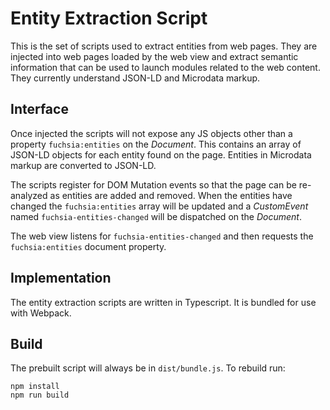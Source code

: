 # Entity Extraction Script

This is the set of scripts used to extract entities from web pages. They are
injected into web pages loaded by the web view and extract semantic information
that can be used to launch modules related to the web content. They currently
understand JSON-LD and Microdata markup.

## Interface

Once injected the scripts will not expose any JS objects other than a property
`fuchsia:entities` on the _Document_. This contains an array of JSON-LD objects
for each entity found on the page. Entities in Microdata markup are converted to
JSON-LD.

The scripts register for DOM Mutation events so that the page can be re-analyzed
as entities are added and removed. When the entities have changed the
`fuchsia:entities` array will be updated and a _CustomEvent_ named
`fuchsia-entities-changed` will be dispatched on the _Document_.

The web view listens for `fuchsia-entities-changed` and then requests the
`fuchsia:entities` document property.

## Implementation

The entity extraction scripts are written in Typescript. It is bundled for use
with Webpack.

## Build

The prebuilt script will always be in `dist/bundle.js`. To rebuild run:
```
npm install
npm run build
```
